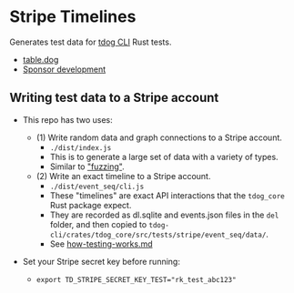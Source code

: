 # Stripe Timelines

Generates test data for [tdog CLI](https://github.com/tabledog/tdog-cli) Rust tests.

- [table.dog](https://table.dog)
- [Sponsor development](https://github.com/sponsors/emadda)

## Writing test data to a Stripe account

- This repo has two uses:
	- (1) Write random data and graph connections to a Stripe account.
		- `./dist/index.js`
		- This is to generate a large set of data with a variety of types.
		- Similar to ["fuzzing"](https://en.wikipedia.org/wiki/Fuzzing).
	- (2) Write an exact timeline to a Stripe account.
        - `./dist/event_seq/cli.js`
        - These "timelines" are exact API interactions that the `tdog_core` Rust package expect.
        - They are recorded as dl.sqlite and events.json files in the `del` folder, and then copied to
          `tdog-cli/crates/tdog_core/src/tests/stripe/event_seq/data/`.
        - See [how-testing-works.md](https://github.com/tabledog/tdog-cli/blob/master/crates/tdog_core/src/tests/stripe/event_seq/notes/how-testing-works.md)

- Set your Stripe secret key before running:
	- `export TD_STRIPE_SECRET_KEY_TEST="rk_test_abc123"`
      